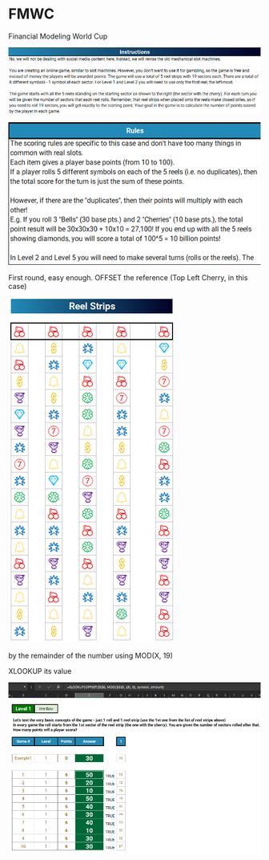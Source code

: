 # FMWC
Financial Modeling World Cup

![alt text](https://github.com/blanchardmike/FMWC/blob/main/Resources/FMWC_Instructions.png)


![alt text](https://github.com/blanchardmike/FMWC/blob/main/Resources/FMWC_Rules.png)

First round, easy enough. OFFSET the reference (Top Left Cherry, in this case)

![](https://github.com/blanchardmike/FMWC/blob/main/Resources/FMWC_Reel.png)

by the remainder of the number using MOD(X, 19)

XLOOKUP its value

![](https://github.com/blanchardmike/FMWC/blob/main/Resources/FMWC_Q1.png?raw=true)
